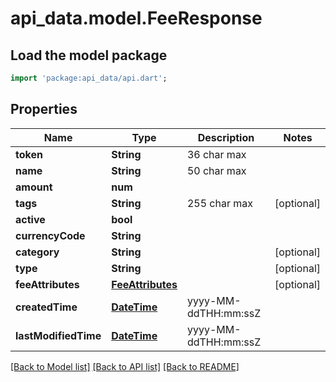# api_data.model.FeeResponse

## Load the model package
```dart
import 'package:api_data/api.dart';
```

## Properties
Name | Type | Description | Notes
------------ | ------------- | ------------- | -------------
**token** | **String** | 36 char max | 
**name** | **String** | 50 char max | 
**amount** | **num** |  | 
**tags** | **String** | 255 char max | [optional] 
**active** | **bool** |  | 
**currencyCode** | **String** |  | 
**category** | **String** |  | [optional] 
**type** | **String** |  | [optional] 
**feeAttributes** | [**FeeAttributes**](FeeAttributes.md) |  | [optional] 
**createdTime** | [**DateTime**](DateTime.md) | yyyy-MM-ddTHH:mm:ssZ | 
**lastModifiedTime** | [**DateTime**](DateTime.md) | yyyy-MM-ddTHH:mm:ssZ | 

[[Back to Model list]](../README.md#documentation-for-models) [[Back to API list]](../README.md#documentation-for-api-endpoints) [[Back to README]](../README.md)


